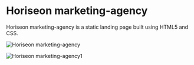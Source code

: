 # Horiseon marketing-agency


Horiseon marketing-agency is a static landing page built using HTML5 and CSS. 



![Horiseon marketing-agency](https://user-images.githubusercontent.com/46231696/144403975-7b260dce-b822-4dbc-b759-f43230e7b5fc.png)

![Horiseon marketing-agency1](https://user-images.githubusercontent.com/46231696/144404005-6b62d4e6-6838-4a10-82c5-4638fd12df00.png)
